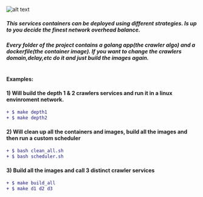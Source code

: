 ![alt text](http://pliutau.com/godocker.png)

##### This services containers can be deployed using different strategies. Is up to you decide the finest network overhead balance. 
##### Every folder of the project contains a golang app(the crawler algo) and a dockerfile(the container image). If you want to change the crawlers domain,delay,etc do it and just build the images again.
#
#### Examples:

#### 1) Will build the depth 1 & 2 crawlers services and run it in a linux envinroment network. 
```diff
+ $ make depth1
+ $ make depth2
 ```
#### 2) Will clean up all the containers and images, build all the images and then run a custom scheduler
```diff
+ $ bash clean_all.sh
+ $ bash scheduler.sh
 ```
#### 3) Build all the images and call 3 distinct crawler services 
```diff
+ $ make build_all
+ $ make d1 d2 d3
```

